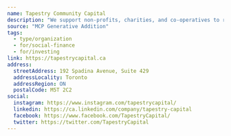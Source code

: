 ```yaml
---
name: Tapestry Community Capital
description: "We support non-profits, charities, and co-operatives to raise and manage community investment. Since 1998, Tapestry has supported some of Canada's largest social enterprises in successful community financing campaigns. We have worked with organizations across multiple sectors, from renewable energy to co-working, in raising and managing $100+ million from 4,500 local investors."
source: "MCP Generative Addition"
tags:
  - type/organization
  - for/social-finance
  - for/investing
link: https://tapestrycapital.ca
address:
  streetAddress: 192 Spadina Avenue, Suite 429
  addressLocality: Toronto
  addressRegion: ON
  postalCode: M5T 2C2
social:
  instagram: https://www.instagram.com/tapestrycapital/
  linkedin: https://ca.linkedin.com/company/tapestry-capital
  facebook: https://www.facebook.com/TapestryCapital/
  twitter: https://twitter.com/TapestryCapital
---
```

